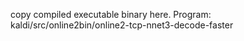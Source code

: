 copy compiled executable binary here. Program:
kaldi/src/online2bin/online2-tcp-nnet3-decode-faster
